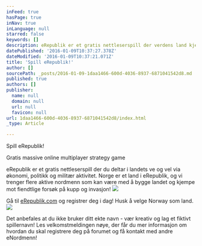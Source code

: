 ```yaml
---
inFeed: true
hasPage: true
inNav: true
inLanguage: null
starred: false
keywords: []
description: eRepublik er et gratis nettleserspill der verdens land kjemper mot og med hverandre
datePublished: '2016-01-09T10:37:27.378Z'
dateModified: '2016-01-09T10:37:21.071Z'
title: 'Spill eRepublik!'
author: []
sourcePath: _posts/2016-01-09-1daa1466-600d-4036-8937-6871041542d8.md
published: true
authors: []
publisher:
  name: null
  domain: null
  url: null
  favicon: null
url: 1daa1466-600d-4036-8937-6871041542d8/index.html
_type: Article

---
```

Spill eRepublik!

Gratis massive online multiplayer strategy game

eRepublik er et gratis nettleserspill der du deltar i landets ve og vel via økonomi, politikk og militær aktivitet. Norge er et land i eRepublik, og vi trenger flere aktive nordmenn som kan være med å bygge landet og kjempe mot fiendtlige forsøk på kupp og invasjon!
![](https://the-grid-user-content.s3-us-west-2.amazonaws.com/ed042815-1bf2-414a-907e-a4216c616bc7.png)

Gå til [eRepublik.com][0] og registrer deg i dag! Husk å velge Norway som land.
![](https://the-grid-user-content.s3-us-west-2.amazonaws.com/e91e0d00-d596-4557-9390-3fbe6baaf9d2.jpg)

Det anbefales at du ikke bruker ditt ekte navn - vær kreativ og lag et fiktivt spillernavn! Les velkomstmeldingen nøye,
der får du mer informasjon om hvordan du skal registrere deg på forumet
og få kontakt med andre eNordmenn!

[0]: https://www.erepublik.com/en/referrer/Freke